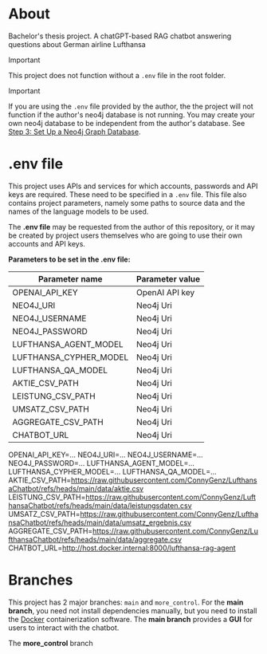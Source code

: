 # About

Bachelor's thesis project.
A chatGPT-based RAG chatbot answering questions about German airline Lufthansa

> [!IMPORTANT]
> This project does not function without a `.env` file in the root folder.

> [!IMPORTANT]
> If you are using the `.env` file provided by the author, the the project will not function if
 the author's neo4j database is not running. You may create your own neo4j database to be independent
 from the author's database. See [Step 3: Set Up a Neo4j Graph Database](https://realpython.com/build-llm-rag-chatbot-with-langchain/#step-3-set-up-a-neo4j-graph-database).

# .env file

This project uses APIs and services for which accounts, passwords and API keys are required.
These need to be specified in a `.env` file. This file also contains project parameters,
namely some paths to source data and the names of the language models to be used.

The **.env file** may be requested from the author of this repository, or it may be created by
project users themselves who are going to use their own accounts and API keys.

**Parameters to be set in the .env file:**

| Parameter name | Parameter value |
|---|---|
| OPENAI_API_KEY | OpenAI API key |
| NEO4J_URI | Neo4j Uri |
| NEO4J_USERNAME | Neo4j Uri |
| NEO4J_PASSWORD | Neo4j Uri |
| LUFTHANSA_AGENT_MODEL | Neo4j Uri |
| LUFTHANSA_CYPHER_MODEL | Neo4j Uri |
| LUFTHANSA_QA_MODEL | Neo4j Uri |
| AKTIE_CSV_PATH | Neo4j Uri |
| LEISTUNG_CSV_PATH | Neo4j Uri |
| UMSATZ_CSV_PATH | Neo4j Uri |
| AGGREGATE_CSV_PATH | Neo4j Uri |
| CHATBOT_URL | Neo4j Uri |


OPENAI_API_KEY=... 
NEO4J_URI=...
NEO4J_USERNAME=...
NEO4J_PASSWORD=...
LUFTHANSA_AGENT_MODEL=...
LUFTHANSA_CYPHER_MODEL=...
LUFTHANSA_QA_MODEL=...
AKTIE_CSV_PATH=https://raw.githubusercontent.com/ConnyGenz/LufthansaChatbot/refs/heads/main/data/aktie.csv
LEISTUNG_CSV_PATH=https://raw.githubusercontent.com/ConnyGenz/LufthansaChatbot/refs/heads/main/data/leistungsdaten.csv
UMSATZ_CSV_PATH=https://raw.githubusercontent.com/ConnyGenz/LufthansaChatbot/refs/heads/main/data/umsatz_ergebnis.csv
AGGREGATE_CSV_PATH=https://raw.githubusercontent.com/ConnyGenz/LufthansaChatbot/refs/heads/main/data/aggregate.csv
CHATBOT_URL=http://host.docker.internal:8000/lufthansa-rag-agent

# Branches

This project has 2 major branches: `main` and `more_control`. For the **main branch**, you need not install dependencies
manually, but you need to install the [Docker](https://www.docker.com/products/docker-desktop/) containerization software. 
The **main branch** provides a **GUI** for users to interact with the chatbot.

The **more_control** branch